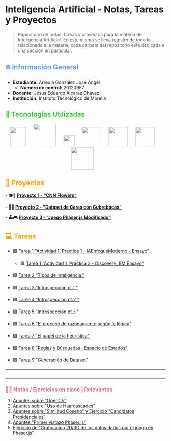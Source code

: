 # Inteligencia Artificial - Notas, Tareas y Proyectos
> Repositorio de notas, tareas y proyectos para la materia de Inteligencia Artificial. En este mismo se lleva registro de todo lo relacionado a la materia, cada carpeta del repositorio esta dedicada a una sección en particular.

## <span style="color:Cornflowerblue">❄️ Información General</span>

- **Estudiante:** Arreola González José Ángel
    - **Numero de control:** 20120957
- **Docente:** Jesus Eduardo Alcaraz Chavez
- **Institución:** Instituto Tecnológico de Morelia

## <span style="color:Limegreen">🥪 Tecnologías Utilizadas</span> 
<p align="center">
<img src="https://upload.wikimedia.org/wikipedia/commons/thumb/2/2d/Tensorflow_logo.svg/1915px-Tensorflow_logo.svg.png" width="50" height="60" style="margin-right: 20"/>
<img src="https://icon.icepanel.io/Technology/svg/scikit-learn.svg" width="" height="70" style="margin-right: 20"/>
<img src="https://seeklogo.com/images/M/matplotlib-logo-AEB3DC9BB4-seeklogo.com.png" width="" height="35" style="margin-right: 20"/>
<img src="https://github.com/opencv/opencv/wiki/logo/OpenCV_logo_no_text.png" width="" height="60" style="margin-right: 20"/>
<img src="https://pandas.pydata.org/static/img/pandas_white.svg" width="" height="60" style="margin-right: 20"/>
<img src="https://numpy.org/images/logo.svg" width="" height="60" style="margin-right: 20"/>
<img src="https://upload.wikimedia.org/wikipedia/commons/e/e7/Phaser_Logo.png" width="" height="70" style="margin-right: 20"/>
</p>

## <span style="color:orange">🤖 Proyectos</span> 

**- 👁️🌼 [Proyecto 1 - "CNN Flowers"](Proyectos/ProyectoCNNFlowers/)**

**- 🔎😷 [Proyecto 2 - "Dataset de Caras con Cubrebocas"](Proyectos/ProyectoDatasetCarasCubre/)**

**- 🕹️🎮 [Proyecto 3 - "Juego Phaser.js Modificado"](Proyectos/PhaserGameAI/)**

## <span style="color:orange">💻 Tareas</span> 

- 🟩 [Tarea 1 "Actividad 1, Practica 1 - IAEnfoqueModerno - Ensayo"](Tareas/Ensayos/1.1_LibroIAEnfoqueModerno_Ensayo.md)
    - 🟩 [Tarea 1 "Actividad 1, Practica 2 - Discovery IBM Ensayo"](Tareas/Ensayos/1.2_DiscoveryIBM_Ensayo.md)

- 🟩 [Tarea 2 "Tipos de Inteligencia."](Tareas/Ensayos/2._TeoríaInteligenciasMultiples_Ensayo.md)

- 🟩 [Tarea 3 "Introspección pt.1 "](Tareas/Ensayos/Tarea3_Ajedrez.md)

- 🟩 [Tarea 4 "Introspección pt.2 "](Tareas/Tarea_4_Islas.ipynb)

- 🟩 [Tarea 5 "Introspección pt.3 "](Tareas/Tarea5_IslasRojas.ipynb)

- 🟩 [Tarea 6 "El proceso de razonamiento según la lógica"](Tareas/Tarea_6_Josephus.ipynb)

- 🟩 [Tarea 7 "El papel de la heurística"](Tareas/Tarea_7_Heuristica.ipynb)

- 🟩 [Tarea 8 "Reglas y Búsquedas : Espacio de Estados"](Ejercicios%20en%20Clase/Tarea_8_ReglasyBusquedas.md)

- 🟩 [Tarea 9 "Generación de Dataset"](Tareas/Tarea_9_DatasetRostros.ipynb)

---
---
---
### <span style="color:Palevioletred">✍🏽 Notas / Ejercicios en clase | Relevantes</span> 

1. [Apuntes sobre "OpenCV"](Apuntes%20de%20Clase/AI_Exercise_OpenCV.ipynb)
1. [Apuntes sobre "Uso de Haarcascades"](Apuntes%20de%20Clase/AI_Haar_Cascade.ipynb)
1. [Apuntes sobre "Similitud Coseno" y Ejercicio "Candidatos Presidenciales"](Apuntes%20de%20Clase/Similitud%20Coseno.ipynb)
1. [Apuntes "Primer vistazo Phaser.js"](Apuntes%20de%20Clase/phaser/phaser/demo1.js)
1. [Ejercicio de "Graficacion 2D/3D de los datos dados por el juego en Phaser.js"](Ejercicios%20en%20Clase/GraficacionPhaser/)

